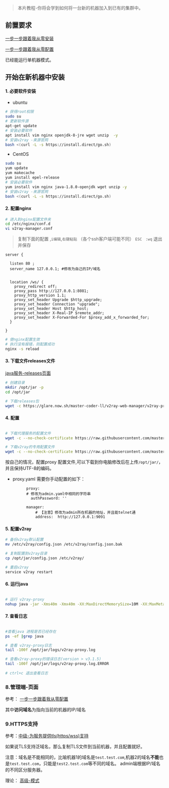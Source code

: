 >本片教程-你将会学到如何将一台新的机器加入到已有的集群中。

## 前置要求
 [一步一步跟着我从零安装](https://github.com/master-coder-ll/v2ray-web-manager/blob/master/step-by-step-install.md)
 
 [一步一步跟着我从零配置](https://github.com/master-coder-ll/v2ray-web-manager/blob/master/step-by-step-conf.md)
 
 已经能运行单机器模式。
 
 ## 开始在新机器中安装
 
 #### 1. 必要软件安装
  
 - ubuntu    
 ```bash
 # 获得root权限
 sudo su
 # 更新软件源
 apt-get update
 # 安装必要软件
 apt install vim nginx openjdk-8-jre wget unzip  -y
 # 安装v2ray -来源官网
 bash <(curl -L -s https://install.direct/go.sh)
 
 ```
 - CentOS
 ```bash
 sudo su
 yum update
 yum makecache
 yum install epel-release
 # 安装必要软件
 yum install vim nginx java-1.8.0-openjdk wget unzip -y
 # 安装v2ray -来源官网
 bash <(curl -L -s https://install.direct/go.sh)
 ```
    
####  2. 配置nginx
```bash
# 进入到nginx配置文件夹
cd /etc/nginx/conf.d
vi v2ray-manager.conf
```
> 复制下面的配置 ,`i编辑`,`右键粘贴` （各个ssh客户端可能不同）
> `ESC ` `:wq` 退出并保存

```
server {

  listen 80 ;
  server_name 127.0.0.1; #修改为自己的IP/域名
 

  location /ws/ {
    proxy_redirect off;
    proxy_pass http://127.0.0.1:8081;
    proxy_http_version 1.1;
    proxy_set_header Upgrade $http_upgrade;
    proxy_set_header Connection "upgrade";
    proxy_set_header Host $http_host;
    proxy_set_header X-Real-IP $remote_addr;
    proxy_set_header X-Forwarded-For $proxy_add_x_forwarded_for;
  } 

}
```

```bash
# 使nginx配置生效
# 执行没有报错，则配置成功
nginx -s reload
```        
####  3. 下载文件releases文件

 [java服务-releases页面](https://github.com/master-coder-ll/v2ray-web-manager/releases)
    
 ```bash
 # 创建目录
 mkdir /opt/jar -p
 cd /opt/jar 
 
 # 下载releases包
 wget -c https://glare.now.sh/master-coder-ll/v2ray-web-manager/v2ray-proxy -O v2ray-proxy.jar

 ```
 
 
 ####  4. 配置
      
 ```bash

 # 下载代理服务的配置文件
 wget -c --no-check-certificate https://raw.githubusercontent.com/master-coder-ll/v2ray-web-manager/master/conf/proxy.yaml
 
 # 下载v2ray的专用配置文件
 wget -c --no-check-certificate https://raw.githubusercontent.com/master-coder-ll/v2ray-web-manager/master/conf/config.json
 ```  
 
 按自己的情况，配置proxy 配置文件,可以下载到你电脑修改后在上传`/opt/jar/`，并且保持UTF-8的编码。
    
 - proxy.yaml 需要你手动配置的如下：
          
             proxy:
             # 修改为admin.yaml中相同的字符串
               authPassword: ''
               
             manager:
                 # 【注意】修改为admin所在机器的地址，并且能telnet通
                 address:  http://127.0.0.1:9091
  
  
 ####  5. 配置v2ray
 
 ```bash
 # 备份v2ray默认配置
 mv /etc/v2ray/config.json /etc/v2ray/config.json.bak
 
 # 复制配置到v2ray目录
 cp /opt/jar/config.json /etc/v2ray/
 
 # 重启v2ray
 service v2ray restart
 ```
      
 ####  6. 运行java
      
 ```bash

 # 运行 v2ray-proxy
 nohup java -jar -Xms40m -Xmx40m -XX:MaxDirectMemorySize=10M -XX:MaxMetaspaceSize=80m /opt/jar/v2ray-proxy.jar --spring.config.location=/opt/jar/proxy.yaml > /dev/null 2>&1 &
 ```
 
 ####  7. 查看日志
 ```bash

 #查看java 进程是否已经存在
 ps -ef |grep java 
 
 # 查看 v2ray-proxy日志
 tail -100f /opt/jar/logs/v2ray-proxy.log
 
 # 查看v2ray-proxy的错误日志(version > v3.1.5)
 tail -100f /opt/jar/logs/v2ray-proxy.log.ERROR
     
 # ctrl+c 退出查看日志
 ```
 
 ### 8.管理端-页面
 
参考： [一步一步跟着我从零配置](https://github.com/master-coder-ll/v2ray-web-manager/blob/master/step-by-step-conf.md)

其中**访问域名**为指向当前的机器的IP/域名

### 9.HTTPS支持

参考：[中级-为服务提供tls(https/wss)支持](https://github.com/master-coder-ll/v2ray-web-manager/blob/master/support-https.md)

如果说TLS支持泛域名，那么复制TLS文件到当前机器，并且配置就好。

注意：域名是不能相同的，比喻机器1的域名是`test.test.com`,机器2的域名**不能**也是`test.test.com`，只能是`test2.test.com`等不同的域名。
admin端根据IP/域名的不同区分服务器。

理论： [高级-模式](https://github.com/master-coder-ll/v2ray-web-manager/blob/master/step-by-step-model.md)

      
 
  
